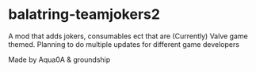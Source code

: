 # balatring-teamjokers2

A mod that adds jokers, consumables ect that are (Currently) Valve game themed. Planning to do multiple updates for different game developers

Made by Aqua0A & groundship
